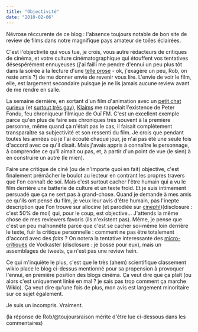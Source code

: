 ```yaml
---
title: "Objectivité"
date: "2010-02-06"
---
```


Névrose réccurente de ce blog : l'absence toujours notable de bon site de review de films dans notre magnifique pays amateur de toiles éclairées.

C'est l'objectivité qui vous tue, je crois, vous autre rédacteurs de critiques de cinéma, et votre culture cinématographique qui étouffent vos tentatives désespérément ennuyeuses (j'ai failli me pendre d'ennui un peu plus tôt dans la soirée à la lecture d'une [telle prose](http://www.toujoursraison.com/2010/02/brothers.html) - ok, j'exagère un peu, Rob, on reste amis ?) de me donner envie de revenir vous lire. L'envie de voir le film, elle, est largement secondaire puisque je ne lis jamais aucune review avant de me rendre en salle.

La semaine dernière, en sortant d'un film d'animation avec un [petit chat curieux](http://walsh-o-matic.blogspot.com/2008/09/komaneko-curious-cat.html) (et [surtout très gay](http://media.timeoutchicago.com/resizeImage/htdocs/export_images/139/139.x600.kids.filmfest.jpg)), [Klaims](http://klaims.wordpress.com/) me rappelait l'existence de Peter Fondu, feu chroniqueur filmique de Ouï FM. C'est un excellent exemple parce qu'en plus de faire ses chroniques très souvent à la première personne, même quand ça n'était pas le cas, il faisait complètement transparaître sa subjectivité et son ressenti du film. Je crois que pendant toutes les années où je l'ai écouté chaque jour, je n'ai pas été une seule fois d'accord avec ce qu'il disait. Mais j'avais appris à connaître le personnage, à comprendre ce qu'il aimait ou pas, et, à partir d'un point de vue (le sien) à en construire un autre (le mien).

Faire une critique de ciné (ou de n'importe quoi en fait) objective, c'est finalement prémâcher le boulot au lecteur en contrant les propres travers que l'on connaît de soi. Mais c'est surtout cacher l'être humain qui a vu le film derrière une batterie de culture et un texte froid. Et je suis intimement persuadé que ça ne sert pas à grand-chose. Quand je demande à mes amis ce qu'ils ont pensé du film, je veux leur avis d'être humain, pas l'inepte description que l'on trouve sur allocine (et parodiée sur [cinephl](http://cinephl.tumblr.com/))(disclosure : c'est 50% de moi) qui, pour le coup, est objective... J'attends la même chose de mes reviewers favoris (ils n'existent pas). Même, je pense que c'est un peu malhonnête parce que c'est se cacher soi-même loin derrière le texte, fuir la critique personnelle : comment ne pas être totalement d'accord avec des _faits_ ? On notera la tentative interessante des [micro-critiques](http://blog.vodkaster.com/tag/micro-critique/) de Vodkaster (disclosure : je bosse pour eux), mais un assemblages de tweets, ça n'est pas une review hein.

Ce qui m'inquiète le plus, c'est que le très (ahem) scientifique classement wikio place le blog ci-dessus mentionné pour sa propension à provoquer l'ennui, en première position des blogs cinéma. Ça veut dire que ça plaît (ou alors c'est uniquement linké en mal ? je sais pas trop comment ça marche Wikio). Ça veut dire qu'une fois de plus, mon avis est largement minoritaire sur ce sujet également.

Je suis un incompris. Vraiment.

(la réponse de Rob/@toujoursraison mérite d'être lue ci-dessous dans les commentaires)
